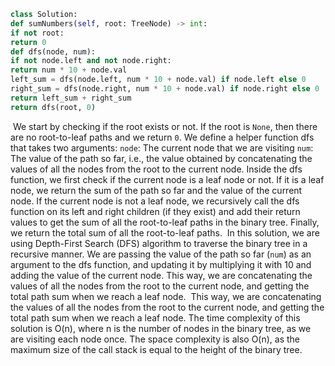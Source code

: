 ```py
class Solution:
def sumNumbers(self, root: TreeNode) -> int:
if not root:
return 0
def dfs(node, num):
if not node.left and not node.right:
return num * 10 + node.val
left_sum = dfs(node.left, num * 10 + node.val) if node.left else 0
right_sum = dfs(node.right, num * 10 + node.val) if node.right else 0
return left_sum + right_sum
return dfs(root, 0)
```
​
We start by checking if the root exists or not. If the root is `None`, then there are no root-to-leaf paths and we return `0`.
We define a helper function dfs that takes two arguments:
`node`: The current node that we are visiting
`num`: The value of the path so far, i.e., the value obtained by concatenating the values of all the nodes from the root to the current node.
Inside the dfs function, we first check if the current node is a leaf node or not. If it is a leaf node, we return the sum of the path so far and the value of the current node.
If the current node is not a leaf node, we recursively call the dfs function on its left and right children (if they exist) and add their return values to get the sum of all the root-to-leaf paths in the binary tree.
Finally, we return the total sum of all the root-to-leaf paths.
​
In this solution, we are using Depth-First Search (DFS) algorithm to traverse the binary tree in a recursive manner.
We are passing the value of the path so far (`num`) as an argument to the dfs function, and updating it by multiplying it with 10 and adding the value of the current node.
​
This way, we are concatenating the values of all the nodes from the root to the current node, and getting the total path sum when we reach a leaf node.
​
This way, we are concatenating the values of all the nodes from the root to the current node, and getting the total path sum when we reach a leaf node.
The time complexity of this solution is O(n), where n is the number of nodes in the binary tree, as we are visiting each node once. The space complexity is also O(n), as the maximum size of the call stack is equal to the height of the binary tree.